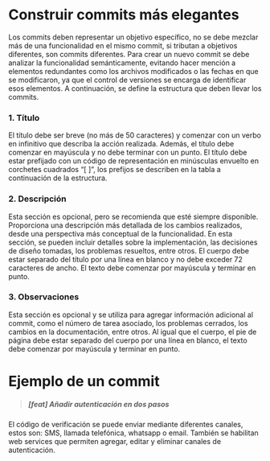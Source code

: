 # Construir commits más elegantes

Los commits deben representar un objetivo específico, no se debe mezclar más de una
funcionalidad en el mismo commit, si tributan a objetivos diferentes, son commits
diferentes.
Para crear un nuevo commit se debe analizar la funcionalidad semánticamente, evitando
hacer mención a elementos redundantes como los archivos modificados o las fechas en
que se modificaron, ya que el control de versiones se encarga de identificar esos
elementos. A continuación, se define la estructura que deben llevar los commits.

### 1. Título 

El título debe ser breve (no más de 50 caracteres) y comenzar con un verbo en
infinitivo que describa la acción realizada. Además, el título debe comenzar en mayúscula
y no debe terminar con un punto.
El título debe estar prefijado con un código de representación en minúsculas envuelto en
corchetes cuadrados “[ ]”, los prefijos se describen en la tabla a continuación de la
estructura.

### 2. Descripción

Esta sección es opcional, pero se recomienda que esté siempre disponible.
Proporciona una descripción más detallada de los cambios realizados, desde una
perspectiva más conceptual de la funcionalidad. En esta sección, se pueden incluir
detalles sobre la implementación, las decisiones de diseño tomadas, los problemas
resueltos, entre otros. El cuerpo debe estar separado del título por una línea en blanco y
no debe exceder 72 caracteres de ancho. El texto debe comenzar por mayúscula y
terminar en punto.

### 3. Observaciones

Esta sección es opcional y se utiliza para agregar información adicional
al commit, como el número de tarea asociado, los problemas cerrados, los cambios en la
documentación, entre otros. Al igual que el cuerpo, el pie de página debe estar separado
del cuerpo por una línea en blanco, el texto debe comenzar por mayúscula y terminar en
punto.

# Ejemplo de un commit

> ##### [feat] Añadir autenticación en dos pasos

El código de verificación se puede enviar mediante diferentes canales, estos son: SMS,
llamada telefónica, whatsapp o email. También se habilitan web services que permiten
agregar, editar y eliminar canales de autenticación.

